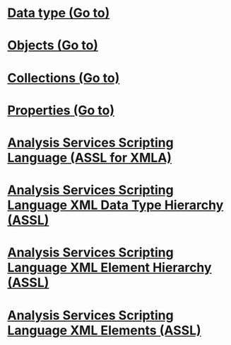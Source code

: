 # [Data type (Go to)](../../analysis-services/scripting/data-type/index.md?toc=%2fsql%2fanalysis-services%2fscripting%2fdata-type%2ftoc.json)
# [Objects (Go to)](../../analysis-services/scripting/objects/index.md?toc=%2fsql%2fanalysis-services%2fscripting%2fobjects%2ftoc.json)
# [Collections (Go to)](../../analysis-services/scripting/collections/index.md?toc=%2fsql%2fanalysis-services%2fscripting%2fcollections%2ftoc.json)
# [Properties (Go to)](../../analysis-services/scripting/properties/index.md?toc=%2fsql%2fanalysis-services%2fscripting%2fproperties%2ftoc.json)
# [Analysis Services Scripting Language (ASSL for XMLA)](analysis-services-scripting-language-assl-for-xmla.md)
# [Analysis Services Scripting Language XML Data Type Hierarchy (ASSL)](analysis-services-scripting-language-xml-data-type-hierarchy-assl.md)
# [Analysis Services Scripting Language XML Element Hierarchy (ASSL)](analysis-services-scripting-language-xml-element-hierarchy-assl.md)
# [Analysis Services Scripting Language XML Elements (ASSL)](analysis-services-scripting-language-xml-elements-assl.md)
